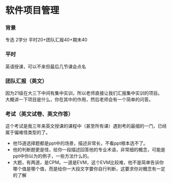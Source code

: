 # 软件项目管理

### 背景

专选 2学分 平时20+团队汇报40+期末40

### 平时

英语授课，可以不来但最后几节课会点名

### 团队汇报（英文）

因为21级在大三下中间有集中实训，所以老师直接让我们汇报集中实训的项目。大概讲一下项目是什么，你在其中的作用，然后老师会有一个简单的问答。

### 考试（英文试卷、英文作答）

这个考试是我三年来英文授课的课程中（甚至所有课）遇到考的最细的一门，已经属于偏难怪类型的了。

- 他15道选择题都是ppt中的场景，描述非常长，不看ppt根本选不了。
- 他的判断题更是怪，给你一段描述回答他的专业术语，非常细的概念，可能是ppt中你以为的例子，一些方法什么的。
- 大题，有两道，是CPM。一道是EVM，这个EVM比较难，他不是简单告诉你哪个值是哪个值，而是给你一大段文字要你自行判断，这要求你对概念有一定的了解
